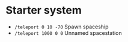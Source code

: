 

# Starter system

* `/teleport 0 10 -70` Spawn spaceship
* `/teleport 1000 0 0` Unnamed spacestation